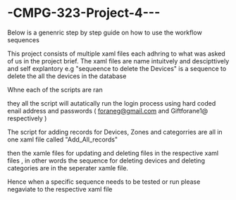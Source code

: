 # -CMPG-323-Project-4---

Below is a genenric step by step guide  on how to use the workflow sequences 

This  project consists of multiple xaml files each adhring to what was asked of us in the project brief. The xaml files are name intuitvely and descipttively and self explantory e.g "sequeence to delete the Devices" is a sequence to delete the all the devices in the database
 
 
Whne each of the scripts are ran

they all the script will autatically run the login process using hard coded enail  address and passwords ( foraneg@gmail.com and Giftforane1@ respectively )

The script for adding records for Devices, Zones and categorries are all in one xaml file called "Add_All_records"

then the xamle files for updating and deleting files in the respective xaml files , in other words the sequence for deleting devices and deleting categories are in the seperater xamle file.

Hence when a specific sequence needs to be tested or  run please negaviate to the respective xaml file 
